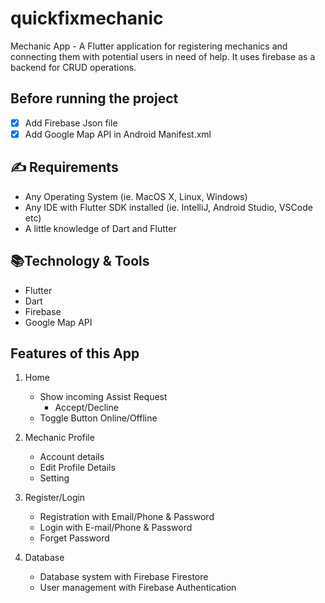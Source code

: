 # quickfixmechanic

Mechanic App - A Flutter application for registering mechanics and connecting them with potential users in need of help. It uses firebase as a backend for CRUD operations.

## Before running the project

- [x] Add Firebase Json file
- [x] Add Google Map API in Android Manifest.xml

## :writing_hand: Requirements

- Any Operating System (ie. MacOS X, Linux, Windows)
- Any IDE with Flutter SDK installed (ie. IntelliJ, Android Studio, VSCode etc)
- A little knowledge of Dart and Flutter

## :books:Technology & Tools

- Flutter
- Dart
- Firebase
- Google Map API

## Features of this App
 1. Home
    - Show incoming Assist Request
      - Accept/Decline
    - Toggle Button Online/Offline
 
 2. Mechanic Profile
    - Account details
    - Edit Profile Details
    - Setting
    
 3. Register/Login
    - Registration with Email/Phone & Password
    - Login with E-mail/Phone & Password
    - Forget Password
    
 4. Database
    - Database system with Firebase Firestore
    - User management with Firebase Authentication
